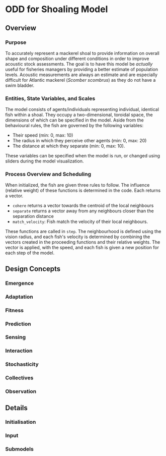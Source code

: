 # ODD for Shoaling Model

## Overview

### Purpose
To accurately represent a mackerel shoal to provide information on overall shape and composition under different conditions in order to improve acoustic stock assessments. The goal is to have this model be _actually_ useful for fisheries managers by providing a better estimate of population levels. Acoustic measurements are always an estimate and are especially difficult for Atlantic mackerel (_Scomber scombrus_) as they do not have a swim bladder.

### Entities, State Variables, and Scales
The model consists of agents/individuals representing individual, identical fish within a shoal. They occupy a two-dimensional, toroidal space, the dimensions of which can be specified in the model. Aside from the behavioural rules, the fish are governed by the following variables: 

* Their speed (min: 0, max: 10)
* The radius in which they perceive other agents (min: 0, max: 20)
* The distance at which they separate (min: 0, max: 10).

These variables can be specified when the model is run, or changed using sliders during the model visualization. 

### Process Overview and Scheduling
When initialized, the fish are given three rules to follow. The influence (relative weight) of these functions is determined in the code. Each returns a vector.

* `cohere` returns a vector towards the centroid of the local neighbours
* `separate` returns a vector away from any neighbours closer than the separation distance
* `match_velocity`: Fish match the velocity of their local neighbours.

These functions are called in `step`. The neighbourhood is defined using the vision radius, and each fish's velocity is determined by combining the vectors created in the proceeding functions and their relative weights. The vector is applied, with the speed, and each fish is given a new position for each step of the model.



## Design Concepts

### Emergence
### Adaptation
### Fitness
### Prediction
### Sensing
### Interaction
### Stochasticity
### Collectives
### Observation

## Details

### Initialisation
### Input
### Submodels